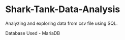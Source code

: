 # Shark-Tank-Data-Analysis
Analyzing and exploring data from csv file using SQL.

Database Used - MariaDB
